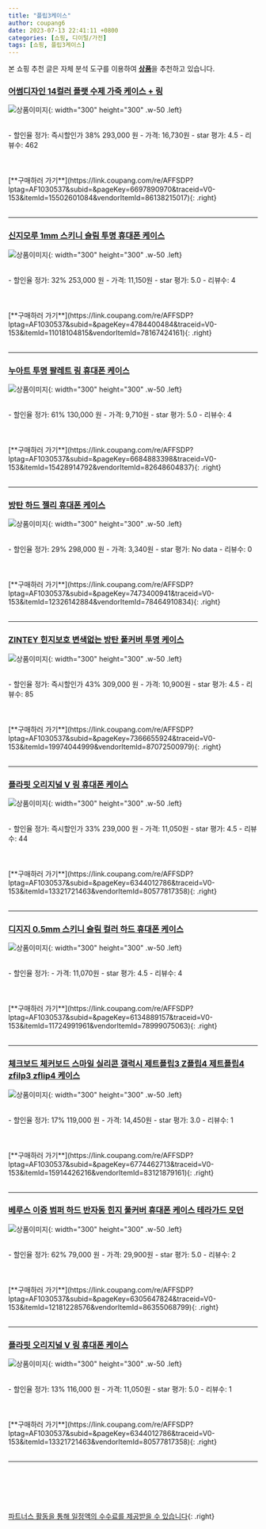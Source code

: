 ```yaml
---
title: "플립3케이스"
author: coupang6
date: 2023-07-13 22:41:11 +0800
categories: [쇼핑, 디이털/가전]
tags: [쇼핑, 플립3케이스]
---
```


본 쇼핑 추천 글은 자체 분석 도구를 이용하여 [**상품**](https://link.coupang.com/a/bao1ui)을 추천하고 있습니다.

### [어썸디자인 14컬러 플랫 수제 가죽 케이스 + 링](https://link.coupang.com/re/AFFSDP?lptag=AF1030537&subid=&pageKey=6697890970&traceid=V0-153&itemId=15502601084&vendorItemId=86138215017)

![상품이미지](https://thumbnail10.coupangcdn.com/thumbnails/remote/230x230ex/image/vendor_inventory/87c5/7b7ee5406169399e327602b4fc59d4ba9375db23bf92df4ec7eb3ad7e71d.jpg){: width="300" height="300" .w-50 .left}


<br>
- 할인율 정가: 즉시할인가 38%  293,000   원
- 가격: 16,730원
- star 평가: 4.5
- 리뷰수: 462
<br>
<br>
<br>
<br>
[**구매하러 가기**](https://link.coupang.com/re/AFFSDP?lptag=AF1030537&subid=&pageKey=6697890970&traceid=V0-153&itemId=15502601084&vendorItemId=86138215017){: .right}
<br>
<br>

---

### [신지모루 1mm 스키니 슬림 투명 휴대폰 케이스](https://link.coupang.com/re/AFFSDP?lptag=AF1030537&subid=&pageKey=4784400484&traceid=V0-153&itemId=11018104815&vendorItemId=78167424161)

![상품이미지](https://thumbnail9.coupangcdn.com/thumbnails/remote/230x230ex/image/retail/images/1236644901529979-f455f750-bd94-45bd-b65f-a52be6c6724a.jpg){: width="300" height="300" .w-50 .left}


<br>
- 할인율 정가: 32%  253,000   원
- 가격: 11,150원
- star 평가: 5.0
- 리뷰수: 4
<br>
<br>
<br>
<br>
[**구매하러 가기**](https://link.coupang.com/re/AFFSDP?lptag=AF1030537&subid=&pageKey=4784400484&traceid=V0-153&itemId=11018104815&vendorItemId=78167424161){: .right}
<br>
<br>

---

### [누아트 투명 팔레트 링 휴대폰 케이스](https://link.coupang.com/re/AFFSDP?lptag=AF1030537&subid=&pageKey=6684883398&traceid=V0-153&itemId=15428914792&vendorItemId=82648604837)

![상품이미지](https://thumbnail10.coupangcdn.com/thumbnails/remote/230x230ex/image/retail/images/1281753742431349-25e8d507-b769-4b76-905f-f7826669febe.jpg){: width="300" height="300" .w-50 .left}


<br>
- 할인율 정가: 61%  130,000   원
- 가격: 9,710원
- star 평가: 5.0
- 리뷰수: 4
<br>
<br>
<br>
<br>
[**구매하러 가기**](https://link.coupang.com/re/AFFSDP?lptag=AF1030537&subid=&pageKey=6684883398&traceid=V0-153&itemId=15428914792&vendorItemId=82648604837){: .right}
<br>
<br>

---

### [방탄 하드 젤리 휴대폰 케이스](https://link.coupang.com/re/AFFSDP?lptag=AF1030537&subid=&pageKey=7473400941&traceid=V0-153&itemId=12326142884&vendorItemId=78464910834)

![상품이미지](https://thumbnail9.coupangcdn.com/thumbnails/remote/230x230ex/image/retail/images/2452328324291363-49832542-7fee-4977-96e4-db6c93551830.jpg){: width="300" height="300" .w-50 .left}


<br>
- 할인율 정가: 29%  298,000   원
- 가격: 3,340원
- star 평가: No data
- 리뷰수: 0
<br>
<br>
<br>
<br>
[**구매하러 가기**](https://link.coupang.com/re/AFFSDP?lptag=AF1030537&subid=&pageKey=7473400941&traceid=V0-153&itemId=12326142884&vendorItemId=78464910834){: .right}
<br>
<br>

---

### [ZINTEY 힌지보호 변색없는 방탄 풀커버 투명 케이스](https://link.coupang.com/re/AFFSDP?lptag=AF1030537&subid=&pageKey=7366655924&traceid=V0-153&itemId=19974044999&vendorItemId=87072500979)

![상품이미지](https://thumbnail7.coupangcdn.com/thumbnails/remote/230x230ex/image/vendor_inventory/86d9/89c04cc26019e4403e6ec892f82b61203e641d3b9eab825c3e90768dd43c.jpg){: width="300" height="300" .w-50 .left}


<br>
- 할인율 정가: 즉시할인가 43%  309,000   원
- 가격: 10,900원
- star 평가: 4.5
- 리뷰수: 85
<br>
<br>
<br>
<br>
[**구매하러 가기**](https://link.coupang.com/re/AFFSDP?lptag=AF1030537&subid=&pageKey=7366655924&traceid=V0-153&itemId=19974044999&vendorItemId=87072500979){: .right}
<br>
<br>

---

### [플라핏 오리지널 V 링 휴대폰 케이스](https://link.coupang.com/re/AFFSDP?lptag=AF1030537&subid=&pageKey=6344012786&traceid=V0-153&itemId=13321721463&vendorItemId=80577817358)

![상품이미지](https://thumbnail6.coupangcdn.com/thumbnails/remote/230x230ex/image/retail/images/8573151194251655-9403a355-c986-4083-ab07-91c015039174.jpg){: width="300" height="300" .w-50 .left}


<br>
- 할인율 정가: 즉시할인가 33%  239,000   원
- 가격: 11,050원
- star 평가: 4.5
- 리뷰수: 44
<br>
<br>
<br>
<br>
[**구매하러 가기**](https://link.coupang.com/re/AFFSDP?lptag=AF1030537&subid=&pageKey=6344012786&traceid=V0-153&itemId=13321721463&vendorItemId=80577817358){: .right}
<br>
<br>

---

### [디지지 0.5mm 스키니 슬림 컬러 하드 휴대폰 케이스](https://link.coupang.com/re/AFFSDP?lptag=AF1030537&subid=&pageKey=6134889157&traceid=V0-153&itemId=11724991961&vendorItemId=78999075063)

![상품이미지](https://thumbnail7.coupangcdn.com/thumbnails/remote/230x230ex/image/retail/images/2021/10/20/11/3/6da7ea23-82cb-43c9-8b0a-5a8f258e01ca.jpg){: width="300" height="300" .w-50 .left}


<br>
- 할인율 정가: 
- 가격: 11,070원
- star 평가: 4.5
- 리뷰수: 4
<br>
<br>
<br>
<br>
[**구매하러 가기**](https://link.coupang.com/re/AFFSDP?lptag=AF1030537&subid=&pageKey=6134889157&traceid=V0-153&itemId=11724991961&vendorItemId=78999075063){: .right}
<br>
<br>

---

### [체크보드 체커보드 스마일 실리콘 갤럭시 제트플립3 Z플립4 제트플립4 zfilp3 zflip4 케이스](https://link.coupang.com/re/AFFSDP?lptag=AF1030537&subid=&pageKey=6774462713&traceid=V0-153&itemId=15914426216&vendorItemId=83121879161)

![상품이미지](https://thumbnail9.coupangcdn.com/thumbnails/remote/230x230ex/image/vendor_inventory/d954/a17e91f22846d63919d1f00de3f86971a0950364f3e83217bb2890ed8c7a.jpg){: width="300" height="300" .w-50 .left}


<br>
- 할인율 정가: 17%  119,000   원
- 가격: 14,450원
- star 평가: 3.0
- 리뷰수: 1
<br>
<br>
<br>
<br>
[**구매하러 가기**](https://link.coupang.com/re/AFFSDP?lptag=AF1030537&subid=&pageKey=6774462713&traceid=V0-153&itemId=15914426216&vendorItemId=83121879161){: .right}
<br>
<br>

---

### [베루스 이중 범퍼 하드 반자동 힌지 풀커버 휴대폰 케이스 테라가드 모던](https://link.coupang.com/re/AFFSDP?lptag=AF1030537&subid=&pageKey=6305647824&traceid=V0-153&itemId=12181228576&vendorItemId=86355068799)

![상품이미지](https://thumbnail6.coupangcdn.com/thumbnails/remote/230x230ex/image/vendor_inventory/2648/a3bb23a72a8c0c5b5320e49945e40324e9f20c7ac54733833e4be7a9a47a.jpg){: width="300" height="300" .w-50 .left}


<br>
- 할인율 정가: 62%  79,000   원
- 가격: 29,900원
- star 평가: 5.0
- 리뷰수: 2
<br>
<br>
<br>
<br>
[**구매하러 가기**](https://link.coupang.com/re/AFFSDP?lptag=AF1030537&subid=&pageKey=6305647824&traceid=V0-153&itemId=12181228576&vendorItemId=86355068799){: .right}
<br>
<br>

---

### [플라핏 오리지널 V 링 휴대폰 케이스](https://link.coupang.com/re/AFFSDP?lptag=AF1030537&subid=&pageKey=6344012786&traceid=V0-153&itemId=13321721463&vendorItemId=80577817358)

![상품이미지](https://thumbnail6.coupangcdn.com/thumbnails/remote/230x230ex/image/retail/images/8573151194251655-9403a355-c986-4083-ab07-91c015039174.jpg){: width="300" height="300" .w-50 .left}


<br>
- 할인율 정가: 13%  116,000   원
- 가격: 11,050원
- star 평가: 5.0
- 리뷰수: 1
<br>
<br>
<br>
<br>
[**구매하러 가기**](https://link.coupang.com/re/AFFSDP?lptag=AF1030537&subid=&pageKey=6344012786&traceid=V0-153&itemId=13321721463&vendorItemId=80577817358){: .right}
<br>
<br>

---
<br><br><br><br><br> [파트너스 활동을 통해 일정액의 수수료를 제공받을 수 있습니다](https://link.coupang.com/a/bao1ui){: .right}
